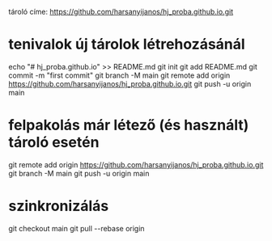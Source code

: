 tároló címe: https://github.com/harsanyijanos/hj_proba.github.io.git
# tenivalok új tárolok létrehozásánál
echo "# hj_proba.github.io" >> README.md
git init
git add README.md
git commit -m "first commit"
git branch -M main
git remote add origin https://github.com/harsanyijanos/hj_proba.github.io.git
git push -u origin main
# felpakolás már létező (és használt) tároló esetén
git remote add origin https://github.com/harsanyijanos/hj_proba.github.io.git
git branch -M main
git push -u origin main
# szinkronizálás
git checkout main
git pull --rebase origin
